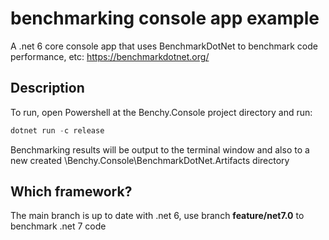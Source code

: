# benchmarking console app example
A .net 6 core console app that uses BenchmarkDotNet to benchmark code performance, etc: https://benchmarkdotnet.org/

## Description
To run, open Powershell at the Benchy.Console project directory and run:

```powershell
dotnet run -c release
```

Benchmarking results will be output to the terminal window and also to a new created \Benchy.Console\BenchmarkDotNet.Artifacts directory

## Which framework?

The main branch is up to date with .net 6, use branch **feature/net7.0** to benchmark .net 7 code
